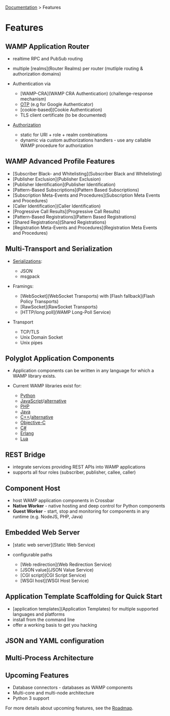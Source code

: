 [Documentation](.) > Features

# Features

## WAMP Application Router

* realtime RPC and PubSub routing
* multiple [realms](Router Realms) per router (mutliple routing & authorization domains)
* Authentication via

  * [WAMP-CRA](WAMP CRA Authentication) (challenge-response mechanism)
  * [OTP](OTP-Authentication) (e.g for Google Authenticator)
  * [cookie-based](Cookie Authentication)
  * TLS client certificate (to be documented)

* [Authorization](Authorization)
  * static for URI + role + realm combinations
  * dynamic via custom authorizations handlers - use any callable WAMP procedure for authorization


## WAMP Advanced Profile Features

+ [Subscriber Black- and Whitelisting](Subscriber Black and Whitelisting)
+ [Publisher Exclusion](Publisher Exclusion)
+ [Publisher Identification](Publisher Identification)
+ [Pattern-Based Subscriptions](Pattern Based Subscriptions)
+ [Subscription Meta-Events and Procedures](Subscription Meta Events and Procedures)
+ [Caller Identification](Caller Identification)
+ [Progressive Call Results](Progressive Call Results)
+ [Pattern-Based Registrations](Pattern Based Registrations)
+ [Shared Registrations](Shared Registrations)
+ [Registration Meta-Events and Procedures](Registration Meta Events and Procedures)


## Multi-Transport and Serialization

* [Serializations](https://github.com/tavendo/WAMP/blob/master/spec/basic.md#serializations):

  * JSON
  * msgpack

* Framings:

  * [WebSocket](WebSocket Transports) with [Flash fallback](Flash Policy Transports)
  * [RawSocket](RawSocket Transports)
  * [HTTP/long poll](WAMP Long-Poll Service)

* Transport

  * TCP/TLS
  * Unix Domain Socket
  * Unix pipes

## Polyglot Application Components

* Application components can be written in any language for which a WAMP library exists.
* Current WAMP libraries exist for:

  * [Python](http://autobahn.ws/python)
  * [JavaScript](http://autobahn.ws/js)/[alternative](https://github.com/KSDaemon/wampy.js)
  * [PHP](https://github.com/voryx/Thruway)
  * [Java](https://github.com/Matthias247/jawampa)
  * [C++](https://github.com/tavendo/AutobahnCpp)/[alternative](https://github.com/ecorm/cppwamp)
  * [Objective-C](https://github.com/mogui/MDWamp)
  * [C#](https://github.com/Code-Sharp/WampSharp)
  * [Erlang](https://github.com/bwegh/awre)
  * [Lua](https://github.com/KSDaemon/Loowy)

## REST Bridge

* integrate services providing REST APIs into WAMP applications
* supports all four roles (subscriber, publisher, callee, caller)

## Component Host

* host WAMP application components in Crossbar
* **Native Worker** - native hosting and deep control for Python components
* **Guest Worker** - start, stop and monitoring for components in any runtime (e.g. NodeJS, PHP, Java)

## Embedded Web Server

* [static web server](Static Web Service)
* configurable paths

  * [Web redirection](Web Redirection Service)
  * [JSON value](JSON Value Service)
  * [CGI script](CGI Script Service)
  * [WSGI host](WSGI Host Service)


## Application Template Scaffolding for Quick Start

* [application templates](Application Templates) for multiple supported languages and platforms
* install from the command line
* offer a working basis to get you hacking

## JSON and YAML configuration

## Multi-Process Architecture



## Upcoming Features

* Database connectors - databases as WAMP components
* Multi-core and multi-node architecture
* Python 3 support

For more details about upcoming features, see the [Roadmap](Roadmap).

